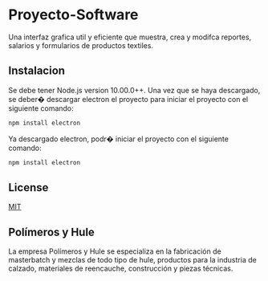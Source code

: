 # Proyecto-Software

Una interfaz grafica util y eficiente que muestra, crea y modifca reportes, salarios y formularios de productos textiles.

## Instalacion
Se debe tener Node.js version 10.00.0++.
Una vez que se haya descargado, se deber� descargar electron el proyecto para iniciar el proyecto con el siguiente comando:

```bash
npm install electron
```
Ya descargado electron, podr� iniciar el proyecto con el siguiente comando: 

```bash
npm install electron
```

## License
[MIT](https://choosealicense.com/licenses/mit/)


##  Polímeros y Hule

La empresa Polímeros y Hule se especializa en la fabricación de masterbatch y 
mezclas de todo tipo de hule, productos para la industria de calzado, 
materiales de reencauche, construcción y piezas técnicas.